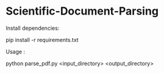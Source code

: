 # Scientific-Document-Parsing

Install dependencies:

pip install -r requirements.txt

Usage :

python parse_pdf.py <input_directory> <output_directory>